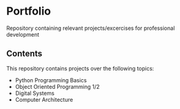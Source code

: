 # Portfolio
Repository containing relevant projects/excercises for professional development

## Contents
This repository contains projects over the following topics:
- Python Programming Basics
- Object Oriented Programming 1/2
- Digital Systems
- Computer Architecture
